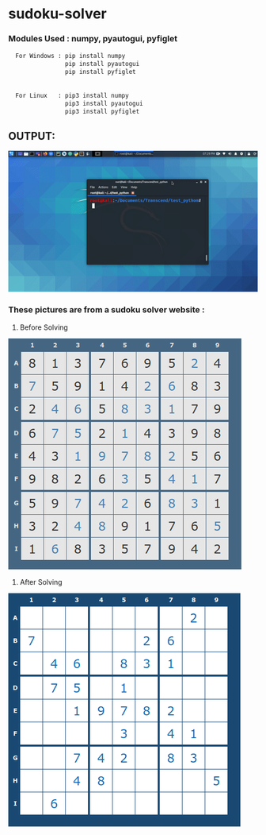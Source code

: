 # sudoku-solver

### Modules Used : numpy, pyautogui, pyfiglet
      
      For Windows : pip install numpy
                    pip install pyautogui
                    pip install pyfiglet
            
       
      For Linux   : pip3 install numpy
                    pip3 install pyautogui
                    pip3 install pyfiglet


## OUTPUT: 



   ![Screenshot](sudoku.gif)
   
   


### These pictures are from a sudoku solver website :

   1) Before Solving

   ![Screenshot](sudoku_solved.png)


   1) After Solving

   ![Screenshot](sudoku_unsolved.png)
